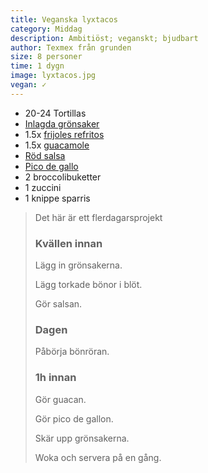 ```yaml
---
title: Veganska lyxtacos
category: Middag
description: Ambitiöst; veganskt; bjudbart
author: Texmex från grunden
size: 8 personer
time: 1 dygn
image: lyxtacos.jpg
vegan: ✓
---
```


- 20-24 Tortillas
- [Inlagda grönsaker](inlagda_gronsaker.html)
- 1.5x [frijoles refritos](frijoles_refritos.html)
- 1.5x [guacamole](guacamole.html)
- [Röd salsa](rod_salsa.html)
- [Pico de gallo](pico_de_gallo.html)
- 2 broccolibuketter
- 1 zuccini
- 1 knippe sparris

> Det här är ett flerdagarsprojekt
> 
> ### Kvällen innan
> Lägg in grönsakerna.
> 
> Lägg torkade bönor i blöt.
> 
> Gör salsan.
> 
> ### Dagen
> Påbörja bönröran.
> 
> ### 1h innan
> Gör guacan.
> 
> Gör pico de gallon.
> 
> Skär upp grönsakerna.
> 
> Woka och servera på en gång.
